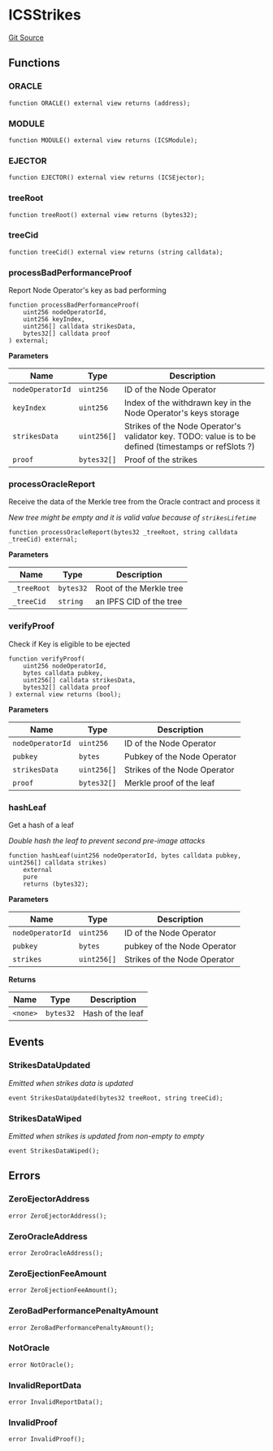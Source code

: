 # ICSStrikes
[Git Source](https://github.com/lidofinance/community-staking-module/blob/a195b01bbb6171373c6b27ef341ec075aa98a44e/src/interfaces/ICSStrikes.sol)


## Functions
### ORACLE


```solidity
function ORACLE() external view returns (address);
```

### MODULE


```solidity
function MODULE() external view returns (ICSModule);
```

### EJECTOR


```solidity
function EJECTOR() external view returns (ICSEjector);
```

### treeRoot


```solidity
function treeRoot() external view returns (bytes32);
```

### treeCid


```solidity
function treeCid() external view returns (string calldata);
```

### processBadPerformanceProof

Report Node Operator's key as bad performing


```solidity
function processBadPerformanceProof(
    uint256 nodeOperatorId,
    uint256 keyIndex,
    uint256[] calldata strikesData,
    bytes32[] calldata proof
) external;
```
**Parameters**

|Name|Type|Description|
|----|----|-----------|
|`nodeOperatorId`|`uint256`|ID of the Node Operator|
|`keyIndex`|`uint256`|Index of the withdrawn key in the Node Operator's keys storage|
|`strikesData`|`uint256[]`|Strikes of the Node Operator's validator key. TODO: value is to be defined (timestamps or refSlots ?)|
|`proof`|`bytes32[]`|Proof of the strikes|


### processOracleReport

Receive the data of the Merkle tree from the Oracle contract and process it

*New tree might be empty and it is valid value because of `strikesLifetime`*


```solidity
function processOracleReport(bytes32 _treeRoot, string calldata _treeCid) external;
```
**Parameters**

|Name|Type|Description|
|----|----|-----------|
|`_treeRoot`|`bytes32`|Root of the Merkle tree|
|`_treeCid`|`string`|an IPFS CID of the tree|


### verifyProof

Check if Key is eligible to be ejected


```solidity
function verifyProof(
    uint256 nodeOperatorId,
    bytes calldata pubkey,
    uint256[] calldata strikesData,
    bytes32[] calldata proof
) external view returns (bool);
```
**Parameters**

|Name|Type|Description|
|----|----|-----------|
|`nodeOperatorId`|`uint256`|ID of the Node Operator|
|`pubkey`|`bytes`|Pubkey of the Node Operator|
|`strikesData`|`uint256[]`|Strikes of the Node Operator|
|`proof`|`bytes32[]`|Merkle proof of the leaf|


### hashLeaf

Get a hash of a leaf

*Double hash the leaf to prevent second pre-image attacks*


```solidity
function hashLeaf(uint256 nodeOperatorId, bytes calldata pubkey, uint256[] calldata strikes)
    external
    pure
    returns (bytes32);
```
**Parameters**

|Name|Type|Description|
|----|----|-----------|
|`nodeOperatorId`|`uint256`|ID of the Node Operator|
|`pubkey`|`bytes`|pubkey of the Node Operator|
|`strikes`|`uint256[]`|Strikes of the Node Operator|

**Returns**

|Name|Type|Description|
|----|----|-----------|
|`<none>`|`bytes32`|Hash of the leaf|


## Events
### StrikesDataUpdated
*Emitted when strikes data is updated*


```solidity
event StrikesDataUpdated(bytes32 treeRoot, string treeCid);
```

### StrikesDataWiped
*Emitted when strikes is updated from non-empty to empty*


```solidity
event StrikesDataWiped();
```

## Errors
### ZeroEjectorAddress

```solidity
error ZeroEjectorAddress();
```

### ZeroOracleAddress

```solidity
error ZeroOracleAddress();
```

### ZeroEjectionFeeAmount

```solidity
error ZeroEjectionFeeAmount();
```

### ZeroBadPerformancePenaltyAmount

```solidity
error ZeroBadPerformancePenaltyAmount();
```

### NotOracle

```solidity
error NotOracle();
```

### InvalidReportData

```solidity
error InvalidReportData();
```

### InvalidProof

```solidity
error InvalidProof();
```

